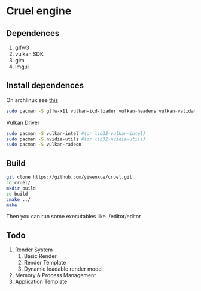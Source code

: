 # Cruel engine

## Dependences
1. glfw3
2. vulkan SDK
3. glm
4. imgui

## Install dependences
On archlinux see [this](https://wiki.archlinux.org/index.php/Vulkan#Installation)
```bash
sudo pacman -S glfw-x11 vulkan-icd-loader vulkan-headers vulkan-validation-layers vulkan-tools glm
```
Vulkan Driver
```bash 
sudo pacman -S vulkan-intel #(or lib32-vulkan-intel)
sudo pacman -S nvidia-utils #(or lib32-nvidia-utils)
sudo pacman -S vulkan-radeon
```

## Build
```bash
git clone https://github.com/yiwenxue/cruel.git
cd cruel/
mkdir build
cd build
cmake ../
make 
```

Then you can run some executables like ./editor/editor

## Todo

1. Render System
   1. Basic Render
   2. Render Template
   3. Dynamic loadable render model
2. Memory & Process Management
3. Application Template